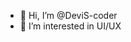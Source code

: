 - 👋 Hi, I’m @DeviS-coder
- 👀 I’m interested in UI/UX



<!---
DeviS-coder/DeviS-coder is a ✨ special ✨ repository because its `README.md` (this file) appears on your GitHub profile.
You can click the Preview link to take a look at your changes.
--->
